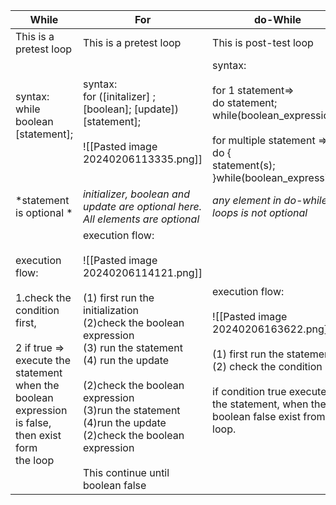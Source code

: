 
| While | For | do-While |
| ---- | ---- | ---- |
| This is a pretest loop | This is a pretest loop | This is post-test loop |
| syntax: <br>while boolean [statement];<br><br> | syntax:<br>for ([initalizer] ; [boolean]; [update])[statement];<br><br>![[Pasted image 20240206113335.png]]<br> | syntax:<br><br>for 1 statement=><br>do statement; while(boolean_expression)<br><br>for multiple statement =><br>do {<br>    statement(s);<br>}while(boolean_expression) |
| *statement is optional *<br> | *initializer, boolean and update are optional here. All elements are optional* | *any element in do-while loops is not optional* |
| execution flow:<br><br>1.check the condition first,<br><br>2 if true => execute the statement<br>    when the boolean expression is false, then exist form <br>    the loop | execution flow:<br><br>![[Pasted image 20240206114121.png]]<br><br>(1) first run the initialization<br>(2)check the boolean expression<br>(3) run the statement <br>(4) run the update<br><br>(2)check the boolean expression<br>(3)run the statement<br>(4)run the update<br>(2)check the boolean expression<br><br>This continue until boolean false | execution flow:<br><br>![[Pasted image 20240206163622.png]]<br><br>(1) first run the statement<br>(2) check the condition<br><br>if condition true execute the statement, when the boolean false exist from the loop.<br> |

